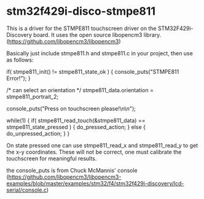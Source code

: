 # stm32f429i-disco-stmpe811

This is a driver for the STMPE811 touchscreen driver on
the STM32F429i-Discovery board.
It uses the open source libopencm3 library.
(https://github.com/libopencm3/libopencm3)

Basically just include stmpe811.h and stmpe811.c in your project,
then use as follows:


if( stmpe811_init() != stmpe811_state_ok ) {
	console_puts("STMPE811 Error!");
}

/* can select an orientation */
stmpe811_data.orientation = stmpe811_portrait_2;

console_puts("Press on touchscreen please!\n\n");

while(1) {
	if( stmpe811_read_touch(&stmpe811_data) == stmpe811_state_pressed ) {
		do_pressed_action;
	} else {
		do_unpressed_action;
	}
}


On state pressed one can use stmpe811_read_x and stmpe811_read_y to get
the x-y coordinates. These will not be correct, one must calibrate
the touchscreen for meaningful results.

the console_puts is from Chuck McMannis' console
(https://github.com/libopencm3/libopencm3-examples/blob/master/examples/stm32/f4/stm32f429i-discovery/lcd-serial/console.c)

